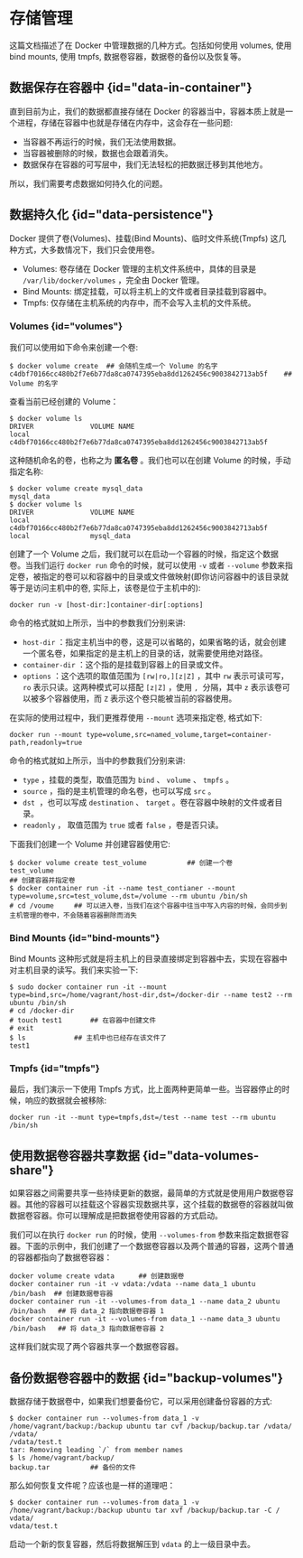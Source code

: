 # 存储管理 

这篇文档描述了在 Docker 中管理数据的几种方式。包括如何使用 volumes, 使用 bind mounts, 使用 tmpfs, 数据卷容器，数据卷的备份以及恢复等。

## 数据保存在容器中 {id="data-in-container"}

直到目前为止，我们的数据都直接存储在 Docker 的容器当中，容器本质上就是一个进程，存储在容器中也就是存储在内存中，这会存在一些问题:

- 当容器不再运行的时候，我们无法使用数据。
- 当容器被删除的时候，数据也会跟着消失。
- 数据保存在容器的可写层中，我们无法轻松的把数据迁移到其他地方。

所以，我们需要考虑数据如何持久化的问题。

## 数据持久化 {id="data-persistence"}

Docker 提供了卷(Volumes)、挂载(Bind Mounts)、临时文件系统(Tmpfs) 这几种方式，大多数情况下，我们只会使用卷。

- Volumes: 卷存储在 Docker 管理的主机文件系统中，具体的目录是 `/var/lib/docker/volumes` ，完全由 Docker 管理。
- Bind Mounts: 绑定挂载，可以将主机上的文件或者目录挂载到容器中。
- Tmpfs: 仅存储在主机系统的内存中，而不会写入主机的文件系统。

### Volumes {id="volumes"}

我们可以使用如下命令来创建一个卷:
```shell
$ docker volume create  ## 会随机生成一个 Volume 的名字
c4dbf70166cc480b2f7e6b77da8ca0747395eba8dd1262456c9003842713ab5f    ## Volume 的名字
```
查看当前已经创建的 Volume：
```shell
$ docker volume ls
DRIVER              VOLUME NAME
local               c4dbf70166cc480b2f7e6b77da8ca0747395eba8dd1262456c9003842713ab5f
```
这种随机命名的卷，也称之为 **匿名卷** 。我们也可以在创建 Volume 的时候，手动指定名称:
```shell
$ docker volume create mysql_data
mysql_data
$ docker volume ls
DRIVER              VOLUME NAME
local               c4dbf70166cc480b2f7e6b77da8ca0747395eba8dd1262456c9003842713ab5f
local               mysql_data
```
创建了一个 Volume 之后，我们就可以在启动一个容器的时候，指定这个数据卷。当我们运行 `docker run` 命令的时候，就可以使用 `-v` 或者 `--volume` 参数来指定卷，被指定的卷可以和容器中的目录或文件做映射(即你访问容器中的该目录就等于是访问主机中的卷, 实际上，该卷是位于主机中的):
```shell
docker run -v [host-dir:]container-dir[:options]
```
命令的格式就如上所示，当中的参数我们分别来讲:

- `host-dir` ：指定主机当中的卷，这是可以省略的，如果省略的话，就会创建一个匿名卷，如果指定的是主机上的目录的话，就需要使用绝对路径。
- `container-dir` ：这个指的是挂载到容器上的目录或文件。
- `options` ：这个选项的取值范围为 `[rw|ro,][z|Z]` ，其中  `rw` 表示可读可写， `ro` 表示只读。这两种模式可以搭配 `[z|Z]` ，使用 `,`  分隔，其中 `z` 表示该卷可以被多个容器使用，而 `Z` 表示这个卷只能被当前的容器使用。

在实际的使用过程中，我们更推荐使用 `--mount` 选项来指定卷, 格式如下:
```shell
docker run --mount type=volume,src=named_volume,target=container-path,readonly=true
```
命令的格式就如上所示，当中的参数我们分别来讲:

- `type` ，挂载的类型，取值范围为 `bind` 、 `volume` 、 `tmpfs` 。
- `source` ，指的是主机管理的命名卷，也可以写成 `src` 。
- `dst`  ，也可以写成 `destination` 、  `target` 。卷在容器中映射的文件或者目录。
- `readonly` ， 取值范围为 `true` 或者 `false` ，卷是否只读。

下面我们创建一个 Volume 并创建容器使用它:
```shell
$ docker volume create test_volume			## 创建一个卷
test_volume
## 创建容器并指定卷
$ docker container run -it --name test_contianer --mount type=volume,src=test_volume,dst=/volume --rm ubuntu /bin/sh
# cd /voume     ## 可以进入卷，当我们在这个容器中往当中写入内容的时候，会同步到主机管理的卷中，不会随着容器删除而消失
```

### Bind Mounts {id="bind-mounts"}

Bind Mounts 这种形式就是将主机上的目录直接绑定到容器中去，实现在容器中对主机目录的读写。我们来实验一下:
```shell
$ sudo docker container run -it --mount type=bind,src=/home/vagrant/host-dir,dst=/docker-dir --name test2 --rm ubuntu /bin/sh
# cd /docker-dir
# touch test1		## 在容器中创建文件
# exit
$ ls			## 主机中也已经存在该文件了
test1
```

### Tmpfs {id="tmpfs"}

最后，我们演示一下使用 Tmpfs 方式，比上面两种更简单一些。当容器停止的时候，响应的数据就会被移除:
```shell
docker run -it --munt type=tmpfs,dst=/test --name test --rm ubuntu /bin/sh
```

## 使用数据卷容器共享数据 {id="data-volumes-share"}

如果容器之间需要共享一些持续更新的数据，最简单的方式就是使用用户数据卷容器。其他的容器可以挂载这个容器实现数据共享，这个挂载的数据卷的容器就叫做数据卷容器。你可以理解成是把数据卷使用容器的方式启动。

我们可以在执行 `docker run` 的时候，使用 `--volumes-from` 参数来指定数据卷容器。下面的示例中，我们创建了一个数据卷容器以及两个普通的容器，这两个普通的容器都指向了数据卷容器：
```shell
docker volume create vdata		## 创建数据卷
docker container run -it -v vdata:/vdata --name data_1 ubuntu /bin/bash  ## 创建数据卷容器
docker container run -it --volumes-from data_1 --name data_2 ubuntu /bin/bash   ## 将 data_2 指向数据卷容器 1
docker container run -it --volumes-from data_1 --name data_3 ubuntu /bin/bash   ## 将 data_3 指向数据卷容器 2
```
这样我们就实现了两个容器共享一个数据卷容器。

## 备份数据卷容器中的数据 {id="backup-volumes"}

数据存储于数据卷中，如果我们想要备份它，可以采用创建备份容器的方式:
```shell
$ docker container run --volumes-from data_1 -v /home/vagrant/backup:/backup ubuntu tar cvf /backup/backup.tar /vdata/
/vdata/
/vdata/test.t
tar: Removing leading `/` from member names
$ ls /home/vagrant/backup/
backup.tar			## 备份的文件
```
那么如何恢复文件呢？应该也是一样的道理吧：
```shell
$ docker container run --volumes-from data_1 -v /home/vagrant/backup:/backup ubuntu tar xvf /backup/backup.tar -C /
vdata/
vdata/test.t
```
启动一个新的恢复容器，然后将数据解压到 `vdata` 的上一级目录中去。
